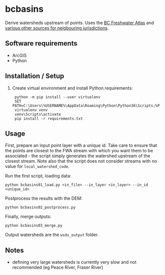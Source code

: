 # bcbasins

Derive watersheds upstream of points. Uses the [BC Freshwater Atlas](https://www2.gov.bc.ca/gov/content/data/geographic-data-services/topographic-data/freshwater) and [various other sources for neigbouring jurisdictions](notes_cross_boundary.md).

## Software requirements

- ArcGIS
- Python

## Installation / Setup

1. Create virtual environment and install Python requirements:

        python -m pip install --user virtualenv
        SET PATH=C:\Users\%USERNAME%\AppData\Roaming\Python\Python36\Scripts;%PATH%
        virtualenv venv
        venv\Scripts\activate
        pip install -r requirements.txt


## Usage

First, prepare an input point layer with a unique id. Take care to ensure that the points are closest to the FWA stream with which you want them to be associated - the script simply generates the watershed upstream of the closest stream.  Note also that the script does not consider streams with no value for `local_watershed_code`.

Run the first script, loading data:

    python bcbasins01_load.py <in_file> --in_layer <in_layer> --in_id <unique_id>

Postprocess the results with the DEM:

    python bcbasins02_postprocess.py

Finally, merge outputs:

    python bcbasins03_merge.py

Output watersheds are the `wsds_output` folder.

## Notes

- defining very large watersheds is currently very slow and not recommended (eg Peace River, Fraser River)